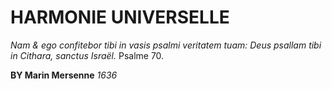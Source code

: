 # HARMONIE UNIVERSELLE

*Nam & ego confitebor tibi in vasis psalmi veritatem tuam:*
*Deus psallam tibi in Cithara, sanctus Israël.* Psalme 70.

**BY Marin Mersenne**
*1636*